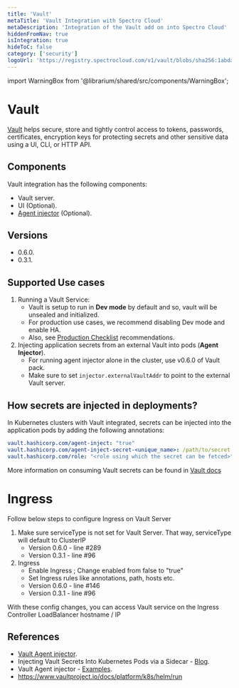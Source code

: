 ```yaml
---
title: 'Vault'
metaTitle: 'Vault Integration with Spectro Cloud'
metaDescription: 'Integration of the Vault add on into Spectro Cloud'
hiddenFromNav: true
isIntegration: true
hideToC: false
category: ['security']
logoUrl: 'https://registry.spectrocloud.com/v1/vault/blobs/sha256:1abda0173be1fd4ddfeccd2ff15089edd38a25e433ad7bb562a770d92992c7af?type=image/png'
---
```


import WarningBox from '@librarium/shared/src/components/WarningBox';

# Vault

[Vault](https://www.vaultproject.io/) helps secure, store and tightly control access to tokens, passwords, certificates, encryption keys for protecting secrets and other sensitive data using a UI, CLI, or HTTP API.

## Components

Vault integration has the following components:

* Vault server.
* UI (Optional).
* [Agent injector](https://www.vaultproject.io/docs/platform/k8s/injector/) (Optional).

## Versions

* 0.6.0.
* 0.3.1.

## Supported Use cases

1. Running a Vault Service:
    * Vault is setup to run in **Dev mode** by default and so, vault will be unsealed and initialized.
    * For production use cases, we recommend disabling Dev mode and enable HA.
    * Also, see [Production Checklist](https://www.vaultproject.io/docs/platform/k8s/helm/run#architecture) recommendations.
1. Injecting application secrets from an external Vault into pods (**Agent Injector**).
    * For running agent injector alone in the cluster, use v0.6.0 of Vault pack.
    * Make sure to set `injector.externalVaultAddr` to point to the external Vault server.

## How secrets are injected in deployments?

In Kubernetes clusters with Vault integrated, secrets can be injected into the application pods by adding the following annotations:

```yaml
vault.hashicorp.com/agent-inject: "true"
vault.hashicorp.com/agent-inject-secret-<unique_name>: /path/to/secret
vault.hashicorp.com/role: "<role using which the secret can be fetced>"
```

More information on consuming Vault secrets can be found in [Vault docs](https://www.vaultproject.io/docs/platform/k8s/injector)

# Ingress

Follow below steps to configure Ingress on Vault Server

1. Make sure serviceType is not set for Vault Server. That way, serviceType will default to ClusterIP
   * Version 0.6.0 - line #289
   * Version 0.3.1 - line #96
2. Ingress
   * Enable Ingress ; Change enabled from false to "true"
   * Set Ingress rules like annotations, path, hosts etc.
   * Version 0.6.0 - line #146
   * Version 0.3.1 - line #96

With these config changes, you can access Vault service on the Ingress Controller LoadBalancer hostname / IP

## References

* [Vault Agent injector](https://www.vaultproject.io/docs/platform/k8s/injector/).
* Injecting Vault Secrets Into Kubernetes Pods via a Sidecar - [Blog](https://www.hashicorp.com/blog/injecting-vault-secrets-into-kubernetes-pods-via-a-sidecar/).
* Vault Agent injector - [Examples](https://www.vaultproject.io/docs/platform/k8s/injector/examples/).
* https://www.vaultproject.io/docs/platform/k8s/helm/run
